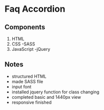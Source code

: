 # Faq Accordion

## Components

1. HTML
2. CSS
   -SASS
3. JavaScript
   -jQuery

## Notes

- structured HTML
- made SASS file
- input font
- installed jquery function for class changing
- completed basic and 1440px view
- responsive finished
